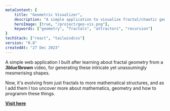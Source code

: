 ```yaml
---
metaContent: {
    title: "Geometric Visualizer",
    description: "A simple application to visualize fractal/chaotic geometry.",
    heroImage: [true, "/project/geo-vis.png"],
    keywords: ["geometry", "fractals", "attractors", "recursion"]
}
techStack: ["react", "tailwindcss"]
version: "0.8"
createdAt: "27 Dec 2023"
---
```


A simple web application I built after learning about fractal geometry from a **_3blue1brown_** video, for generating these intricate yet unassumingly mesmerising shapes.

Now, it's evolving from just fractals to more mathematical structures, and as I add them I too uncover more about mathematics, geometry and how to programm these things.

**[Visit here](https://xenitane.github.io/geo-vis)**
